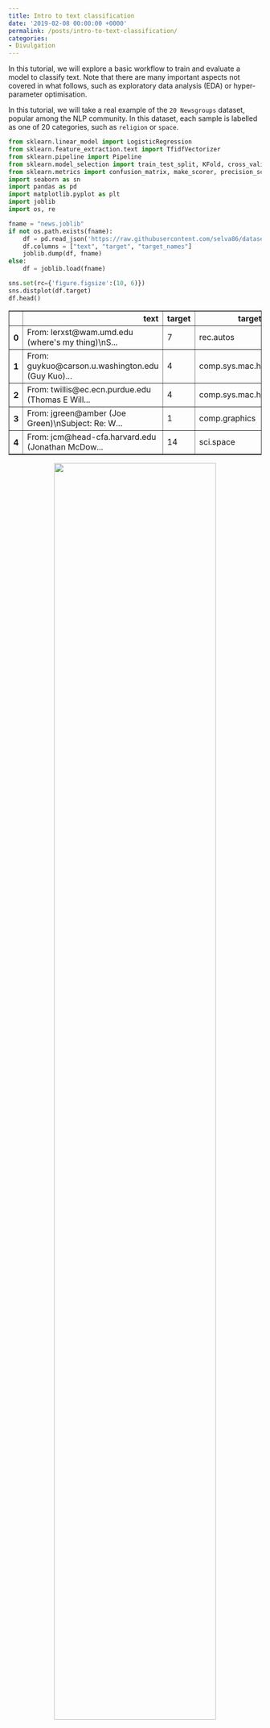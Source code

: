 ```yaml
---
title: Intro to text classification
date: '2019-02-08 00:00:00 +0000'
permalink: /posts/intro-to-text-classification/
categories:
- Divulgation
---
```



In this tutorial, we will explore a basic workflow to train and evaluate a model to classify text. Note that there are many important aspects not covered in what follows, such as exploratory data analysis (EDA) or hyper-parameter optimisation.

In this tutorial, we will take a real example of the `20 Newsgroups` dataset, popular among the NLP community. In this dataset, each sample is labelled as one of 20 categories, such as `religion` or `space`.


```python
from sklearn.linear_model import LogisticRegression
from sklearn.feature_extraction.text import TfidfVectorizer
from sklearn.pipeline import Pipeline
from sklearn.model_selection import train_test_split, KFold, cross_validate
from sklearn.metrics import confusion_matrix, make_scorer, precision_score, recall_score, f1_score
import seaborn as sn
import pandas as pd
import matplotlib.pyplot as plt
import joblib
import os, re
```


```python
fname = "news.joblib"
if not os.path.exists(fname):
    df = pd.read_json('https://raw.githubusercontent.com/selva86/datasets/master/newsgroups.json')
    df.columns = ["text", "target", "target_names"]
    joblib.dump(df, fname)
else:
    df = joblib.load(fname)
```


```python
sns.set(rc={'figure.figsize':(10, 6)})
sns.distplot(df.target)
df.head()
```




<div>
<style scoped>
    .dataframe tbody tr th:only-of-type {
        vertical-align: middle;
    }

    .dataframe tbody tr th {
        vertical-align: top;
    }

    .dataframe thead th {
        text-align: right;
    }
</style>
<table border="1" class="dataframe">
  <thead>
    <tr style="text-align: right;">
      <th></th>
      <th>text</th>
      <th>target</th>
      <th>target_names</th>
    </tr>
  </thead>
  <tbody>
    <tr>
      <th>0</th>
      <td>From: lerxst@wam.umd.edu (where's my thing)\nS...</td>
      <td>7</td>
      <td>rec.autos</td>
    </tr>
    <tr>
      <th>1</th>
      <td>From: guykuo@carson.u.washington.edu (Guy Kuo)...</td>
      <td>4</td>
      <td>comp.sys.mac.hardware</td>
    </tr>
    <tr>
      <th>2</th>
      <td>From: twillis@ec.ecn.purdue.edu (Thomas E Will...</td>
      <td>4</td>
      <td>comp.sys.mac.hardware</td>
    </tr>
    <tr>
      <th>3</th>
      <td>From: jgreen@amber (Joe Green)\nSubject: Re: W...</td>
      <td>1</td>
      <td>comp.graphics</td>
    </tr>
    <tr>
      <th>4</th>
      <td>From: jcm@head-cfa.harvard.edu (Jonathan McDow...</td>
      <td>14</td>
      <td>sci.space</td>
    </tr>
  </tbody>
</table>
</div>



<div style="text-align: center">
  <img src="/content/NLP_101/output_3_1.png" alt="" width="80%"/>
</div> <p> </p>



We can see that this is balanced dataset, as all classes are represented more or less equally. The following cell just finds the mapping from `target name` to `target id`, which will be useful later.


```python
target_to_name_dict = df[["target", "target_names"]].drop_duplicates().set_index("target_names")["target"].sort_values().to_dict()
target_to_name_dict
```




    {'alt.atheism': 0,
     'comp.graphics': 1,
     'comp.os.ms-windows.misc': 2,
     'comp.sys.ibm.pc.hardware': 3,
     'comp.sys.mac.hardware': 4,
     'comp.windows.x': 5,
     'misc.forsale': 6,
     'rec.autos': 7,
     'rec.motorcycles': 8,
     'rec.sport.baseball': 9,
     'rec.sport.hockey': 10,
     'sci.crypt': 11,
     'sci.electronics': 12,
     'sci.med': 13,
     'sci.space': 14,
     'soc.religion.christian': 15,
     'talk.politics.guns': 16,
     'talk.politics.mideast': 17,
     'talk.politics.misc': 18,
     'talk.religion.misc': 19}



## List of contents

The tutorial is organised as follows:
* Data Cleaning: some easy steps to get data in a cleaner state
* Data Representation: before being able to train a model, we need to represent data (in our case text) in some numerical shape, and both inputs and labels. In our case, labels are already encoded. For inputs, this step is usually called *feature extraction*.
* Logistic Regression: since this is a binary classifier, we will simplify the problem to classifying `OTHER` vs `REST`, which happens to be more or less balanced problem. In addition to be an easy to start algorithm, this will be useful to review how to measure performance for a trained model
* Multi-class Logistic Regression: we will extend the previous approach for our scenario with 20 classes using two different methodologies, and obtain performance results for the given dataset
* Further work: a proposal of tentative tasks to continue learning 😊

## Data Cleaning

An important first step in any ML project is to clean data. In this case, all texts start with a preamble, see the samples in cell 3. Also, we will perform other simple operations. Note that a **very important step** before (and after) cleaning data is EDA, here omitted, so that you might detect data patterns and issues.


```python
# Remove Emails preambles
df.text = df.text.replace(re.compile(r"From: \S*@\S*\s?"), "")

# Remove extra space
df.text = df.text.replace(re.compile('\s+'), " ")

# Remove distracting single quotes
df.text = df.text.replace(re.compile("\'"), "")
```

## Data representation

In every ML-based system, there is a block dedicated to *data representation*. That is, a translation from raw input (in our case the text for the section and the associated class) to some representation the model can learn from. One of the key steps involved in data representation is *feature extraction*, next explained.

#### TF-IDF feature extraction

For this tutorial, we will just use TF-IDF, see [this](https://en.wikipedia.org/wiki/Tf%E2%80%93idf) for reference. In layman terms, TF-IDF represents each piece of text as a long vector, whose components are each associated to a different word (or groups of words if ngrams are considered), and the value of each component is related to how important that word is to characterise the document (again, for a more comprehensive definition, see reference or the literature).


```python
tfidf_vectorizer = TfidfVectorizer(stop_words="english", min_df=3)
```

## Logistic Regression

We will start using Logistic Regression (LR), a linear model that in its simplest form allows to separate two classes, i.e. perform binary classification. The basis of LR is to apply the sigmoid function to the result of a linear regression. As the sigmoid outputs always a value between 0 and 1, one can interpret the result as the probability for one of the classes. Then, mathematically we have:

\begin{equation}
\textsf{Prob}(y=1 | \mathbf{x} ) = \sigma ( \mathbf{w}^T \mathbf{x} )
\end{equation}

where $\sigma(z) = \frac{1}{1 + e^{-z}} $, $\mathbf{x}$ being the input features, $y$ the label, and $\mathbf{w}$ the learned weights representing the model. For a more extensive description of LR, please see e.g. [this](https://scikit-learn.org/stable/modules/linear_model.html#logistic-regression) reference

Let's binarise the labels, so that classes 0-9 will be in one bucket, and 10-19 in another one. This scenario is still balanced.


```python
binary_labels = np.where(df.target < 10, 0, 1)
Counter(binary_labels)
```




    Counter({0: 5790, 1: 5524})




```python
X, y = df.text, binary_labels
```

We will measure the performance of our model using precision, recall, and f1-score. They are defined as follows:

\begin{equation}
P = \frac{TP}{TP + FP}, \quad   R = \frac{TP}{TP + FN}, \quad F1 = \frac{ P \cdot R}{P+R}
\end{equation}

where `TP`, `FP`, `FN` refer to the true positives, false positives, and false negatives, respectively. See more info this [Wikipedia](https://en.wikipedia.org/wiki/Precision_and_recall). These metrics refer to a binary classification. Imagine we are detecting spam, and that's considered to be the "positive" class. Then, precision is the probability of being true spam when model has classified it as spam, whereas recall is the other way around: probability of classifying as spam, when the sample is true spam. The F-score can be considered as an aggregation of both metrics into a single number. I will defer the interested reader to the aforementioned article. For experienced readers, it is also interesting this more advanced and relatively recent [paper](https://papers.nips.cc/paper/5867-precision-recall-gain-curves-pr-analysis-done-right).

Note that we will define the scorers with `average=macro`. This is more important for the multi-class than the binary case, but basically it means that for each class we consider all other classes to be the negative class, and compute the given metric. Once we have the scorer for each class, they are averaged. For a balanced scenario as the one here, this is reasonable. Read more about this e.g. [here](https://datascience.stackexchange.com/questions/15989/micro-average-vs-macro-average-performance-in-a-multiclass-classification-settin).


```python
precision = make_scorer(precision_score, average="macro")
recall = make_scorer(recall_score, average="macro")
f1 = make_scorer(f1_score, average="macro")
scoring = {"precision": precision, "recall": recall, "f1": f1}
```

We will perform cross-validation (CV) to measure the performance of our model. CV is a method to obtain an unbiased estimation of a model's performance. It is especially suited for small datasets, see more details [here](https://en.wikipedia.org/wiki/Cross-validation_(statistics)).

In particular we will apply K-fold CV, with `K=3`. As a sanity check, I usually prefer to do `shuffle=True` as otherwise sklearn KFold would split as $1 ... N, N+1 ... 2N$, etc, which might lead to problems if data has some order.

We will evaluate the model with only unigrams, or using unigrams+bigrams. In this regard, notice how useful the CV framework offered by sklearn together with the `pipeline` class are. These allow you to define the different steps of your ML system, and just by modifying the pipeline, you can run again testing for different configuration and compare. I recommend taking a look at pipelines in combination with `GridSearchCV`, see [this](https://scikit-learn.org/stable/modules/generated/sklearn.model_selection.GridSearchCV.html).


```python
# without bigrams
tfidf_vectorizer.set_params(ngram_range=(1, 1))
pipeline = Pipeline([
    ("tfidf", tfidf_vectorizer),
    ("lr", LogisticRegression(class_weight="balanced", solver="lbfgs"))
])
cross_validate(pipeline, X, y, scoring=scoring , cv=KFold(3, shuffle=True, random_state=23))
```




    {'fit_time': array([2.87251377, 2.464993  , 2.54700494]),
     'score_time': array([3.47419429, 3.73824   , 3.2415061 ]),
     'test_precision': array([0.94088017, 0.94112967, 0.94112967]),
     'test_recall': array([0.94088017, 0.94112967, 0.94112967]),
     'test_f1': array([0.94088017, 0.94112967, 0.94112967])}




```python
# with bigrams
tfidf_vectorizer.set_params(ngram_range=(1, 2))
pipeline = Pipeline([
    ("tfidf", tfidf_vectorizer),
    ("lr", LogisticRegression(class_weight="balanced", solver="lbfgs"))
])
cross_validate(pipeline, X, y, scoring=scoring , cv=KFold(3, shuffle=True, random_state=23))
```




    {'fit_time': array([8.3804059 , 8.43357706, 8.73326707]),
     'score_time': array([6.31431293, 5.60395193, 5.07479286]),
     'test_precision': array([0.94671262, 0.9421904 , 0.94351631]),
     'test_recall': array([0.94671262, 0.9421904 , 0.94351631]),
     'test_f1': array([0.94671262, 0.9421904 , 0.94351631])}



We can see how bigrams improve a bit, at the cost of fit and score time. Feel free to try with higher-order ngrams but you will see that at some point adding more features induces overfitting. Plus, it looks like all folds are similar, so from here I will just do train-test and check the confusion matrix.


```python
X_train, X_test, y_train, y_test = train_test_split(X, y, train_size=0.6, test_size=0.4, stratify=y)
pipeline.fit(X_train, y_train)
pred_train = pipeline.predict(X_train)
pred_test = pipeline.predict(X_test)
```


```python
cm = confusion_matrix(y_train, pred_train)
df_cm = pd.DataFrame(cm, index = ["TRUE_<10", "TRUE_>=10"], columns = ["PRED_<10", "PRED_>=10"])
sn.heatmap(df_cm, annot=True,annot_kws={"size": 15},cmap='Blues', fmt='g')
```




    <matplotlib.axes._subplots.AxesSubplot at 0x125e57cf8>




<div style="text-align: center">
  <img src="/content/NLP_101/output_28_1.png" alt="" width="50%"/>
</div> <p> </p>


Showing the confusion matrix as percentages (normalised by the true labels):


```python
sn.heatmap((df_cm.T / df_cm.sum(axis=1)).T, annot=True,annot_kws={"size": 15},cmap='Blues', fmt='.5g')
```




    <matplotlib.axes._subplots.AxesSubplot at 0x1280f83c8>




<div style="text-align: center">
  <img src="/content/NLP_101/output_30_1.png" alt="" width="50%"/>
</div> <p> </p>



```python
cm = confusion_matrix(y_test, pred_test)
df_cm = pd.DataFrame(cm, index = ["TRUE_<10", "TRUE_>=10"], columns = ["PRED_<10", "PRED_>=10"])
sn.heatmap((df_cm.T / df_cm.sum(axis=1)).T, annot=True,annot_kws={"size": 15},cmap='Blues', fmt='g')
```




    <matplotlib.axes._subplots.AxesSubplot at 0x125e741d0>




<div style="text-align: center">
  <img src="/content/NLP_101/output_31_1.png" alt="" width="50%"/>
</div> <p> </p>


We can see how the results are a bit worse for test (obviously!), but still pretty decent. As a curiosity, notice that the way we normalised, the bottom-right corner is actually recall

## Multi-class Logistic Regression

Let's deal now with the real 20 classes problem. For this, we are going to use an extension of Logistic Regression called Multinomial Logistic Regression. Don't be scared by the name, it is quite simple. Again, I'm going to refer to [Wikipedia](https://en.wikipedia.org/wiki/Multinomial_logistic_regression) for the meat, but just to get some intuition, the idea is to have a set of weights $\mathbf{w}_k$ for each class $k$, and then consider

\begin{equation}
\textsf{Prob}(y=k | \mathbf{x} ) = \frac{ e^{\mathbf{w_k}^T \mathbf{x}} } {\sum e^{\mathbf{w_i}^T \mathbf{x}} }
\end{equation}

so we keep the class whose associated probability is higher.


```python
X, y = df.text, df.target
```


```python
pipeline = Pipeline([
    ("tfidf", tfidf_vectorizer),
    ("lr", LogisticRegression(class_weight="balanced", solver="lbfgs", multi_class="multinomial", max_iter=1000))
])
```


```python
cross_validate(pipeline, X, y, scoring=scoring, cv=KFold(3, shuffle=True, random_state=23))
```




    {'fit_time': array([45.18805194, 40.86410403, 37.66616702]),
     'score_time': array([5.46300483, 6.45399904, 5.8795979 ]),
     'test_precision': array([0.89872747, 0.90453461, 0.89976134]),
     'train_precision': array([0.9826306 , 0.98303062, 0.9851518 ]),
     'test_recall': array([0.89872747, 0.90453461, 0.89976134]),
     'train_recall': array([0.9826306 , 0.98303062, 0.9851518 ]),
     'test_f1': array([0.89872747, 0.90453461, 0.89976134]),
     'train_f1': array([0.9826306 , 0.98303062, 0.9851518 ])}



In addition to the *multinomial* extension, one can deal with the multi-class case performing a one-vs-all strategy. This means that for each class, we compute a model where that class is the positive class, and the rest belong to the negative class. At prediction time, we select the class whose model predicts the higuest score. See [this](https://en.wikipedia.org/wiki/Multiclass_classification#One-vs.-rest) for more details.


```python
pipeline = Pipeline([
    ("tfidf", tfidf_vectorizer),
    ("lr", LogisticRegression(class_weight="balanced", solver="lbfgs", multi_class="ovr", max_iter=1000))
])
```


```python
cross_validate(pipeline, X, y, scoring=scoring , cv=KFold(3, shuffle=True, random_state=23))
```




    {'fit_time': array([30.14457989, 35.85461402, 31.10211205]),
     'score_time': array([6.67796206, 5.93058729, 4.71054101]),
     'test_precision': array([0.90376458, 0.91249006, 0.90453461]),
     'test_recall': array([0.90376458, 0.91249006, 0.90453461]),
     'test_f1': array([0.90376458, 0.91249006, 0.90453461])}



So faster and better results with *one-vs-all*, at least with current hyper-parameters. Besides, notice that, again, all folds behave similarly. Just for a quick check, let's see how the confusion matrix looks like when we have 4 classes (using the pipeline with one-vs-all)


```python
X_train, X_test, y_train, y_test = train_test_split(X, y, train_size=0.6, test_size=0.4, stratify=y)
pipeline.fit(X_train, y_train)
pred_train = pipeline.predict(X_train)
pred_test = pipeline.predict(X_test)
```


```python
def pretty_confusion_matrix(true, pred):
    cm = confusion_matrix(true, pred)
    df_cm = pd.DataFrame(
        cm,
        index = [f"TRUE_{name}" for name in target_to_name_dict],
        columns = [f"PRED_{name}" for name in target_to_name_dict],
    )
    sns.heatmap(df_cm, annot=True,annot_kws={"size": 15},cmap='Blues', fmt='g')
```


```python
pretty_confusion_matrix(y_train, pred_train)
for scorer in [f1_score, precision_score, recall_score]:
    name = scorer.__name__
    print(f'{name}: {scorer(y_train, pred_train, average="micro"):.4f}')
```

    f1_score: 0.9866
    precision_score: 0.9866
    recall_score: 0.9866



<div style="text-align: center">
  <img src="/content/NLP_101/output_44_1.png" alt="" width="80%"/>
</div>

<p> </p>



```python
pretty_confusion_matrix(y_test, pred_test)
for scorer in [f1_score, precision_score, recall_score]:
    name = scorer.__name__
    print(f'{name}: {scorer(y_test, pred_test, average="micro"):.4f}')
```

    f1_score: 0.8886
    precision_score: 0.8886
    recall_score: 0.8886



<div style="text-align: center">
  <img src="/content/NLP_101/output_45_1.png" alt="" width="80%"/>
</div> <p> </p>



We can see some interesting confusions here. For example, `hardware`-`graphics`-`electronics` or `religion`-`religion_christian`.


## Further work

And with this we got to the end of this tutorial. Some more ideas or directions to explore after reading this are:

- Hyper-parameter optimisation: use e.g. GridSearchCV from sklearn (or for more advanced readers play with [Bayesian optimisation](http://hyperopt.github.io/hyperopt/))
- Better model evaluation: [learning curves](https://scikit-learn.org/stable/modules/learning_curve.html), overfitting vs underfitting analysis, etc
- More feature extraction: add more features apart from / in addition to TF-IDF. For example:
  - Count entities like names, locations, etc, and use that as extra features. This can potentially use a Named Entity Recognition (NER) system. I recommend you to take a look at [spaCy](spacy.io)
  - Topic features: extract topics to learn more about the dataset / add them as features to improve the classifier. I recommend here using LDA with the gensim library.
  - Use word embeddings
- Use other classical ML algorithms, usually good in overfitting scenarios, e.g. SVM, Random Forest
- Deep Learning based model, and also transfer learning. I recommend here using [FastAI](fast.ai) and the ULMFit methodology

As always, any recommendation, suggestion or improvement, please welcome. Thanks for reading!

